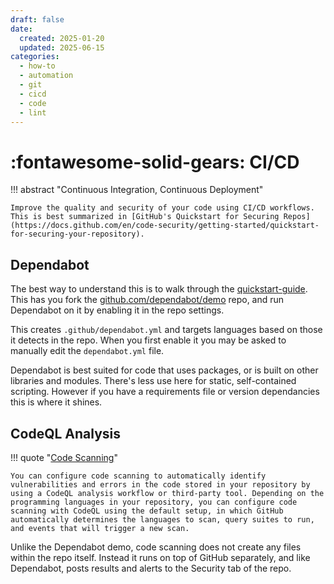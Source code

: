 ```yaml
---
draft: false
date:
  created: 2025-01-20
  updated: 2025-06-15
categories:
  - how-to
  - automation
  - git
  - cicd
  - code
  - lint
---
```


# :fontawesome-solid-gears: CI/CD

!!! abstract "Continuous Integration, Continuous Deployment"

    Improve the quality and security of your code using CI/CD workflows. This is best summarized in [GitHub's Quickstart for Securing Repos](https://docs.github.com/en/code-security/getting-started/quickstart-for-securing-your-repository).


<!-- more -->

## Dependabot

The best way to understand this is to walk through the [quickstart-guide](https://docs.github.com/en/code-security/getting-started/dependabot-quickstart-guide). This has you fork the [github.com/dependabot/demo](https://github.com/dependabot/demo) repo, and run Dependabot on it by enabling it in the repo settings.

This creates `.github/dependabot.yml` and targets languages based on those it detects in the repo. When you first enable it you may be asked to manually edit the `dependabot.yml` file.

Dependabot is best suited for code that uses packages, or is built on other libraries and modules. There's less use here for static, self-contained scripting. However if you have a requirements file or version dependancies this is where it shines.


## CodeQL Analysis

!!! quote "[Code Scanning](https://docs.github.com/en/code-security/getting-started/quickstart-for-securing-your-repository#configuring-code-scanning)"

    You can configure code scanning to automatically identify vulnerabilities and errors in the code stored in your repository by using a CodeQL analysis workflow or third-party tool. Depending on the programming languages in your repository, you can configure code scanning with CodeQL using the default setup, in which GitHub automatically determines the languages to scan, query suites to run, and events that will trigger a new scan.

Unlike the Dependabot demo, code scanning does not create any files within the repo itself. Instead it runs on top of GitHub separately, and like Dependabot, posts results and alerts to the Security tab of the repo.
